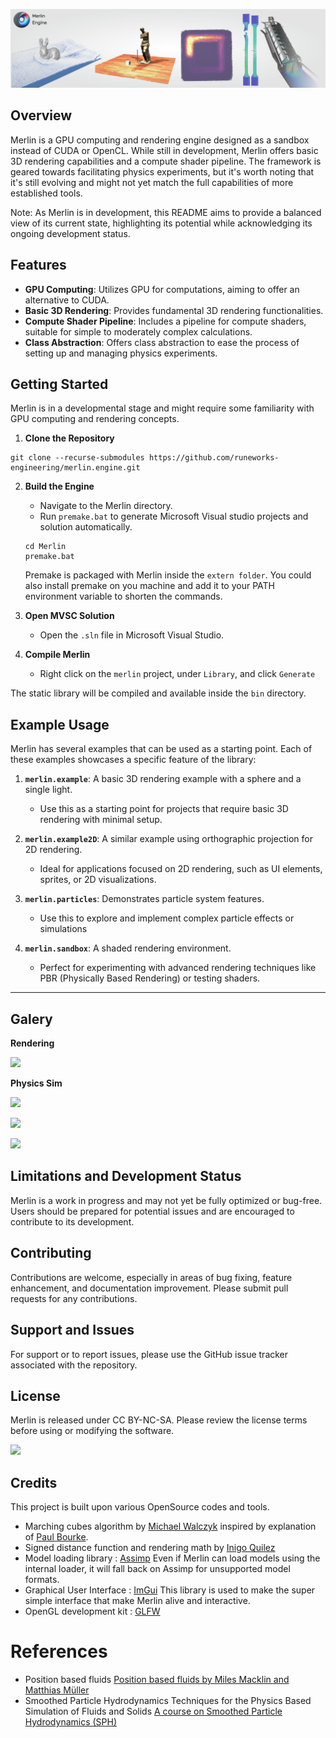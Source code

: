 ![](doc/images/Github.header.png)

## Overview
Merlin is a GPU computing and rendering engine designed as a sandbox instead of CUDA or OpenCL. While still in development, Merlin offers basic 3D rendering capabilities and a compute shader pipeline. The framework is geared towards facilitating physics experiments, but it's worth noting that it's still evolving and might not yet match the full capabilities of more established tools.

Note: As Merlin is in development, this README aims to provide a balanced view of its current state, highlighting its potential while acknowledging its ongoing development status.

## Features
- **GPU Computing**: Utilizes GPU for computations, aiming to offer an alternative to CUDA.
- **Basic 3D Rendering**: Provides fundamental 3D rendering functionalities.
- **Compute Shader Pipeline**: Includes a pipeline for compute shaders, suitable for simple to moderately complex calculations.
- **Class Abstraction**: Offers class abstraction to ease the process of setting up and managing physics experiments.

## Getting Started
Merlin is in a developmental stage and might require some familiarity with GPU computing and rendering concepts.

1. **Clone the Repository**
```
git clone --recurse-submodules https://github.com/runeworks-engineering/merlin.engine.git
```

2. **Build the Engine**
   - Navigate to the Merlin directory.
   - Run `premake.bat` to generate Microsoft Visual studio projects and solution automatically.
   
   ```
   cd Merlin
   premake.bat
   ```
   
   Premake is packaged with Merlin inside the `extern folder`. You could also install premake on you machine and add it to your PATH environment variable to shorten the commands.
   

3. **Open MVSC Solution**
   - Open the `.sln` file in Microsoft Visual Studio.

4. **Compile Merlin**
   - Right click on the `merlin` project, under `Library`, and click `Generate`

The static library will be compiled and available inside the `bin` directory.

## Example Usage

Merlin has several examples that can be used as a starting point.
Each of these examples showcases a specific feature of the library:

1. **`merlin.example`**: A basic 3D rendering example with a sphere and a single light.
   - Use this as a starting point for projects that require basic 3D rendering with minimal setup.

2. **`merlin.example2D`**: A similar example using orthographic projection for 2D rendering.
   - Ideal for applications focused on 2D rendering, such as UI elements, sprites, or 2D visualizations.

3. **`merlin.particles`**: Demonstrates particle system features.
   - Use this to explore and implement complex particle effects or simulations

4. **`merlin.sandbox`**: A shaded rendering environment.
   - Perfect for experimenting with advanced rendering techniques like PBR (Physically Based Rendering) or testing shaders.


---

## Galery

**Rendering**

![](doc/images/venus.jpg)

**Physics Sim**

![](doc/images/akinci.png)

![](doc/images/merlin.raytracing.jpg)

![](doc/images/SLS.reconstruct.jpg)

## Limitations and Development Status

Merlin is a work in progress and may not yet be fully optimized or bug-free. Users should be prepared for potential issues and are encouraged to contribute to its development.

## Contributing

Contributions are welcome, especially in areas of bug fixing, feature enhancement, and documentation improvement. Please submit pull requests for any contributions.

## Support and Issues

For support or to report issues, please use the GitHub issue tracker associated with the repository.

## License

Merlin is released under CC BY-NC-SA. Please review the license terms before using or modifying the software.

![](https://licensebuttons.net/l/by-nc-sa/3.0/88x31.png)

## Credits

This project is built upon various OpenSource codes and tools.

- Marching cubes algorithm by [Michael Walczyk](https://michaelwalczyk.com/project-marching-cubes.html) inspired by explanation of [Paul Bourke](https://paulbourke.net/geometry/polygonise/).
- Signed distance function and rendering math by [Inigo Quilez](https://iquilezles.org/articles/distfunctions/)
- Model loading library : [Assimp](https://github.com/assimp/assimp) Even if Merlin can load models using the internal loader, it will fall back on Assimp for unsupported model formats.
- Graphical User Interface : [ImGui](https://github.com/ocornut/imgui) This library is used to make the super simple interface that make Merlin alive and interactive.
- OpenGL development kit : [GLFW](https://www.glfw.org/)


# References

- Position based fluids [Position based fluids by Miles Macklin and Matthias Müller](https://dl.acm.org/doi/10.1145/2461912.2461984)
- Smoothed Particle Hydrodynamics Techniques for the Physics Based Simulation of Fluids and Solids [A course on Smoothed Particle Hydrodynamics (SPH)](https://sph-tutorial.physics-simulation.org/)

